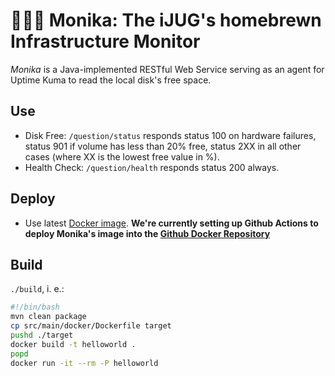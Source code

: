 # 👱🏻‍♀️ Monika: The iJUG's homebrewn Infrastructure Monitor

*Monika* is a Java-implemented RESTful Web Service serving as an agent for Uptime Kuma to read the local disk's free space.


## Use

* Disk Free: `/question/status` responds status 100 on hardware failures, status 901 if volume has less than 20% free, status 2XX in all other cases (where XX is the lowest free value in %).
* Health Check: `/question/health` responds status 200 always.


## Deploy

* Use latest [Docker image](https://github.com/ijug-ev/monika/blob/master/src/main/docker/Dockerfile). **We're currently setting up Github Actions to deploy Monika's image into the [Github Docker Repository](https://docs.github.com/en/packages/working-with-a-github-packages-registry/working-with-the-container-registry)**


## Build

`./build`, i. e.:
```bash
#!/bin/bash
mvn clean package
cp src/main/docker/Dockerfile target
pushd ./target
docker build -t helloworld .
popd
docker run -it --rm -P helloworld
```
